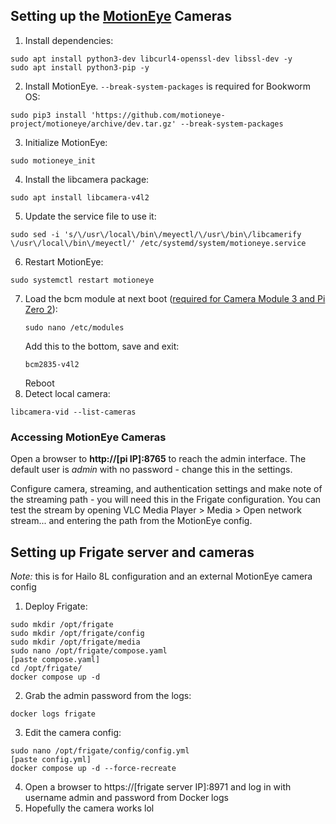 ## Setting up the [MotionEye](https://raspberrytips.com/install-motioneye-on-raspberry-pi/) Cameras
1. Install dependencies:
```
sudo apt install python3-dev libcurl4-openssl-dev libssl-dev -y
sudo apt install python3-pip -y
```
2. Install MotionEye. ```--break-system-packages``` is required for Bookworm OS:
```
sudo pip3 install 'https://github.com/motioneye-project/motioneye/archive/dev.tar.gz' --break-system-packages
```
3. Initialize MotionEye:
```
sudo motioneye_init
```
4. Install the libcamera package:
```
sudo apt install libcamera-v4l2
```
5. Update the service file to use it:
```
sudo sed -i 's/\/usr\/local\/bin\/meyectl/\/usr\/bin\/libcamerify \/usr\/local\/bin\/meyectl/' /etc/systemd/system/motioneye.service
```
6. Restart MotionEye:
```
sudo systemctl restart motioneye
```
7. Load the bcm module at next boot ([required for Camera Module 3 and Pi Zero 2](https://github.com/motioneye-project/motioneyeos/issues/288)):
    ```
    sudo nano /etc/modules
    ```
    Add this to the bottom, save and exit:
    ```
    bcm2835-v4l2
    ```
    Reboot
8. Detect local camera:
```
libcamera-vid --list-cameras
```

### Accessing MotionEye Cameras
Open a browser to __http://[pi IP]:8765__ to reach the admin interface. The default user is _admin_ with no password - change this in the settings.

Configure camera, streaming, and authentication settings and make note of the streaming path - you will need this in the Frigate configuration. You can test the stream by opening VLC Media Player > Media > Open network stream... and entering the path from the MotionEye config.

## Setting up Frigate server and cameras
_Note:_ this is for Hailo 8L configuration and an external MotionEye camera config

1. Deploy Frigate:
```
sudo mkdir /opt/frigate
sudo mkdir /opt/frigate/config
sudo mkdir /opt/frigate/media
sudo nano /opt/frigate/compose.yaml
[paste compose.yaml]
cd /opt/frigate/
docker compose up -d
```
2. Grab the admin password from the logs:
```
docker logs frigate
```
3. Edit the camera config:
```
sudo nano /opt/frigate/config/config.yml
[paste config.yml]
docker compose up -d --force-recreate
```
4. Open a browser to https://[frigate server IP]:8971 and log in with username admin and password from Docker logs
5. Hopefully the camera works lol